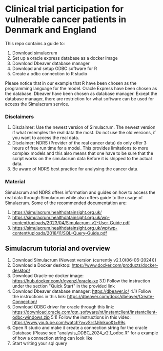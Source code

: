 # Clinical trial participation for vulnerable cancer patients in Denmark and England

This repo contains a guide to: 
  1) Download simulacrum
  2) Set up a oracle express database as a docker image 
  3) Download Dbeaver database manager
  4) Download and setup ODBC software for R
  5) Create a odbc connection to R studio

Please notice that in our example that R have been chosen as the programming language for the model. Oracle Express have been chosen as the database. Dbeaver have been chosen as database manager. 
Except the database manager, there are restriction for what software can be used for access the Simulacrum service. 

### Disclaimers
  1) Disclaimer: Use the newest version of Simulacrum. The newest version if what resemples the real data the most. Do not use the old versions, if you want to access the real data.
  2) Disclaimer: NDRS (Provider of the real cancer data) do only offer 3 hours of free run time for a model. This provides limitations to more complex models and this also means that one have to be sure that the script works on the simulacrum data
                Before it is shipped to the actual data.
  3) Be aware of NDRS best practice for analysing the cancer data.

### Material 
Simulacrum and NDRS offers information and guides on how to access the real data through Simulacrum while also offers guide to the usage of Simulacrum. 
Some of the recommended documentation are: 
  1) https://simulacrum.healthdatainsight.org.uk/
  2) https://simulacrum.healthdatainsight.org.uk/wp-content/uploads/2023/04/Simulacrum-v2-User-Guide.pdf
  3) https://simulacrum.healthdatainsight.org.uk/wp/wp-content/uploads/2018/11/SQL-Query-Guide.pdf

## Simulacrum tutorial and overview 
  1) Download Simulacrum (Newest version (currently v2.1.0(06-06-2024)))
  2) Download a Docker desktop: https://www.docker.com/products/docker-desktop/
  3) Download Oracle-xe docker image: https://hub.docker.com/r/gvenzl/oracle-xe
     3.1) Follow the instruction under the section "Quick Start" in the provided link
  4) Download Dbeaver database manager: https://dbeaver.io/
     4.1) Follow the instructions in this link: https://dbeaver.com/docs/dbeaver/Create-Connection/
  5) Download ODBC driver for oracle through this link: https://download.oracle.com/otn_software/nt/instantclient/instantclient-odbc-windows.zip
     5.1) Follow the instructions in this video: https://www.youtube.com/watch?v=vSrsfJ6nkuo&t=99s
  6) Open R studio and make it create a connection string for the oracle Database (Please see "analysis_ODBC_2024_v2.1_odbc.R" for a example of how a connection string can look like
  7) Start writing your sql query
